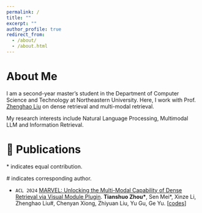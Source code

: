 ```yaml
---
permalink: /
title: ""
excerpt: ""
author_profile: true
redirect_from: 
  - /about/
  - /about.html
---
```


# About Me
I am a second-year master’s student in the Department of Computer Science and Technology at Northeastern University. Here, I work with Prof. [Zhenghao Liu](https://edwardzh.github.io/) on dense retrieval and multi-modal retrieval. 

My research interests include Natural Language Processing, Multimodal LLM and Information Retrieval.

# 📝 Publications 

\* indicates equal contribution.                                 

\# indicates corresponding author.

- ```ACL 2024``` [MARVEL: Unlocking the Multi-Modal Capability of Dense Retrieval via Visual Module Plugin](https://arxiv.org/abs/2310.14037).
**Tianshuo Zhou\***, Sen Mei*, Xinze Li, Zhenghao Liu#, Chenyan Xiong, Zhiyuan Liu, Yu Gu, Ge Yu. [[codes](https://github.com/OpenMatch/MARVEL)]

